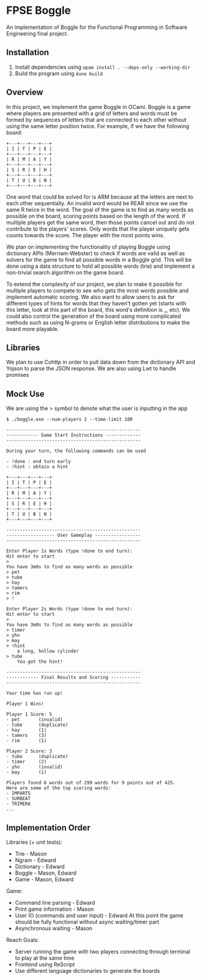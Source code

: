 # FPSE Boggle

An implementation of Boggle for the Functional Programming in Software Engineering final project.

## Installation

1. Install dependencies using `opam install . --deps-only --working-dir`
2. Build the program using `dune build`

## Overview

In this project, we implement the game Boggle in OCaml. Boggle is a game where players are presented with a grid of letters and words must be formed by sequences of letters that are connected to each other without using the same letter position twice. For example, if we have the following board:

```
+---+---+---+---+
| I | T | P | E |
+---+---+---+---+
| R | M | A | Y |
+---+---+---+---+
| S | R | E | H |
+---+---+---+---+
| T | U | B | N |
+---+---+---+---+
```

One word that could be solved for is ARM because all the letters are next to each other sequentially. An invalid word would be REAR since we use the same R twice in the word. The goal of the game is to find as many words as possible on the board, scoring points based on the length of the word. If multiple players get the same word, then those points cancel out and do not contribute to the players' scores. Only words that the player uniquely gets counts towards the score. The player with the most points wins.

We plan on implementing the functionality of playing Boggle using dictionary APIs (Merriam-Webster) to check if words are valid as well as solvers for the game to find all possible words in a Boggle grid. This will be done using a data structure to hold all possible words (trie) and implement a non-trivial search algorithm on the game board. 

To extend the complexity of our project, we plan to make it possible for multiple players to compete to see who gets the most words possible and implement automatic scoring. We also want to allow users to ask for different types of hints for words that they haven't gotten yet (starts with this letter, look at this part of the board, this word's definition is _, etc). We could also control the generation of the board using more complicated methods such as using N-grams or English letter distributions to make the board more playable. 

## Libraries

We plan to use Cohttp in order to pull data down from the dictionary API and Yojson to parse the JSON response. We are also using Lwt to handle promises 

## Mock Use

We are using the > symbol to denote what the user is inputting in the app

```
$ ./boggle.exe --num-players 2 --time-limit 180

--------------------------------------------------
------------ Game Start Instructions -------------
--------------------------------------------------

During your turn, the following commands can be used

- !done : end turn early
- !hint : obtain a hint

+---+---+---+---+
| I | T | P | E |
+---+---+---+---+
| R | M | A | Y |
+---+---+---+---+
| S | R | E | H |
+---+---+---+---+
| T | U | B | N |
+---+---+---+---+

--------------------------------------------------
------------------ User Gameplay -----------------
--------------------------------------------------

Enter Player 1s Words (type !done to end turn):
Hit enter to start
>
You have 3m0s to find as many words as possible
> pet
> tube
> hay
> tamers
> rim
> !

Enter Player 2s Words (type !done to end turn):
Hit enter to start
>
You have 3m0s to find as many words as possible
> timer
> yhn
> may
> !hint
    a long, hollow cylinder
> tube
    You got the hint!

--------------------------------------------------
------------ Final Results and Scoring -----------
--------------------------------------------------

Your time has run up!

Player 1 Wins!

Player 1 Score: 5
- pet       (invalid)
- tube      (duplicate)
- hay       (1)
- tamers    (3)
- rim       (1)

Player 2 Score: 3
- tube      (duplicate)
- timer     (2)
- yhn       (invalid)
- may       (1)

Players found 6 words out of 299 words for 9 points out of 425.
Here are some of the top scoring words:
- IMPARTS
- SURBEAT
- TRIMERA
...
```

## Implementation Order
Libraries (+ unit tests):
- Trie - Mason
- Ngram - Edward
- Dictionary - Edward
- Boggle - Mason, Edward
- Game - Mason, Edward

Game:
- Command line parsing - Edward
- Print game information - Mason
- User IO (commands and user input) - Edward
At this point the game should be fully functional without async waiting/timer part
- Asynchronous waiting - Mason

Reach Goals:
- Server running the game with two players connecting through terminal to play at the same time
- Frontend using ReScript
- Use different language dictionaries to generate the boards